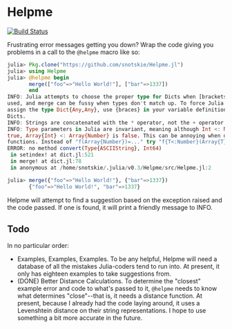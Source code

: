 # Helpme

[![Build Status](https://travis-ci.org/snotskie/Helpme.jl.svg)](https://travis-ci.org/snotskie/Helpme.jl)

Frustrating error messages getting you down? Wrap the code giving you problems in a call to the `@helpme` macro like so:
```julia
julia> Pkg.clone("https://github.com/snotskie/Helpme.jl")
julia> using Helpme
julia> @helpme begin
       merge(["foo"=>"Hello World!"], ["bar"=>1337])
       end
INFO: Julia attempts to choose the proper type for Dicts when [brackets] are
used, and merge can be fussy when types don't match up. To force Julia to
assign the type Dict{Any,Any}, use {braces} in your variable definitions for
Dicts.
INFO: Strings are concatenated with the * operator, not the + operator.
INFO: Type parameters in Julia are invariant, meaning although Int <: Number is
true, Array{Int} <: Array{Number} is false. This can be annoying when defining
functions. Instead of "f(Array{Number})=..." try "f{T<:Number}(Array{T})=..."
ERROR: no method convert(Type{ASCIIString}, Int64)
 in setindex! at dict.jl:521
 in merge! at dict.jl:78
 in anonymous at /home/snotskie/.julia/v0.3/Helpme/src/Helpme.jl:2

julia> merge({"foo"=>"Hello World!"}, {"bar"=>1337})
       {"foo"=>"Hello World!", "bar"=>1337}
```

Helpme will attempt to find a suggestion based on the exception raised and the code passed. If one is found, it will print a friendly message to INFO.

## Todo

In no particular order:

* Examples, Examples, Examples. To be any helpful, Helpme will need a database of all the mistakes Julia-coders tend to run into. At present, it only has eighteen examples to take suggestions from.
* (DONE) Better Distance Calculations. To determine the "closest" example error and code to what's passed to it, `@helpme` needs to know what determines "close"--that is, it needs a distance function. At present, because I already had the code laying around, it uses a Levenshtein distance on their string representations. I hope to use something a bit more accurate in the future.